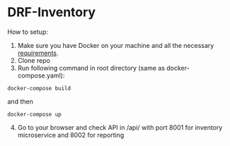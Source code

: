 # DRF-Inventory
How to setup:
1. Make sure you have Docker on your machine and all the necessary [requirements](https://github.com/Verdiyev/DRF-Inventory/blob/master/inventory/requirements.txt).
2. Clone repo
3. Run following command in root directory (same as docker-compose.yaml):
  ```shell
  docker-compose build
  ```
  and then 
  ```shell
  docker-compose up
  ```
4. Go to your browser and check API in /api/ with port 8001 for inventory microservice and 8002 for reporting
